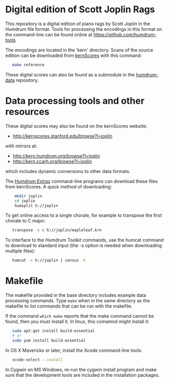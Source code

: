 Digital edition of Scott Joplin Rags
====================================

This repository is a digital edition of piano rags by Scott Joplin in
the Humdrum file format.  Tools for processing the encodings in this
format on the command-line can be found online at
https://github.com/humdrum-tools

The encodings are located in the 'kern' directory.
Scans of the source edition can be downloaded from 
[kernScores](http://kern.humdrum.org) with this command:
```bash
   make reference
```

These digital scores can also be found as a submodule in the 
[humdrum-data](https://github.com/humdrum-tools/humdrum-data) repository.


Data processing tools and other resources
=========================================

These digital scores may also be found on the kernScores website:
*    http://kernscores.stanford.edu/browse?l=joplin

with mirrors at:
*    http://kern.humdrum.org/browse?l=joplin
*    http://kern.ccarh.org/browse?l=joplin

which includes dynamic conversions to other data formats.  

The [Humdrum Extras](http://extras.humdrum.org) command-line programs 
can download these files from kernScores.  A quick method of downloading:
```bash
    mkdir joplin
    cd joplin
    humsplit h://joplin
```
To get online access to a single chorale, for example to transpose the first chorale to C major:
```bash
   transpose -k c h://joplin/mapleleaf.krn
```

To interface to the Humdrum Toolkit commands, use the humcat command to download to standard input (the -s option is needed when downloading multiple files):
```bash
   humcat -s h://joplin | census -k
```


Makefile
========

The makefile provided in the base directory includes example data
processing commands.  Type ```make``` when in the same directory as the
makefile to list commands that can be run with the makefile.

If the command ```which make``` reports that the make command cannot
be found, then you must install it.  In linux, this comamnd might
install it:
```bash
   sudo apt-get install build-essential
   # or
   sudo yum install build-essential
```

In OS X Mavericks or later, install the Xcode command-line tools:
```bash
   xcode-select --install
```

In Cygwin on MS Windows, re-run the cygwin install program and make sure
that the development tools are included in the installation packages.



